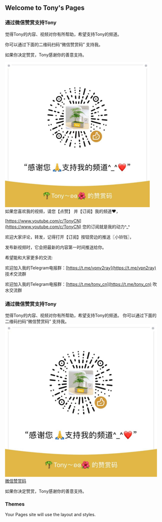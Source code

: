 ## Welcome to Tony's Pages
### 通过微信赞赏支持Tony

觉得Tony的内容、视频对你有所帮助，希望支持Tony的频道。

你可以通过下面的二维码扫码“微信赞赏码” 支持我。

如果你决定赞赏，Tony感谢你的善意️支持。
<Div align=left><img width="480" height="480" src="https://raw.githubusercontent.com/V2RAY-VPN/tony/master/tony_weixin_zanshang.jpg"/></div>
如果您喜欢我的视频，请您【点赞】 并【订阅】我的频道♥，

[https://www.youtube.com/c/TonyCN](https://www.youtube.com/c/TonyCN) 您的订阅就是我的动力^_^

欢迎大家评论，转发，记得打开【订阅】按钮旁边的推送〖小铃铛〗，

发布新视频时，它会把最新的内容第一时间推送给你。

希望能和大家更多的交流:

欢迎加入我的Telegram电报群：[https://t.me/vpnv2ray](https://t.me/vpn2ray)  技术交流群

欢迎加入我的Telegram电报群：[https://t.me/tony_cn](https://t.me/tony_cn)  吹水交流群


### 通过微信赞赏支持Tony

觉得Tony的内容、视频对你有所帮助，希望支持Tony的频道。
你可以通过下面的二维码扫码“微信赞赏码” 支持我。
![微信赞赏码](https://raw.githubusercontent.com/V2RAY-VPN/tony/master/tony_weixin_zanshang.jpg)
[微信赞赏码](https://raw.githubusercontent.com/V2RAY-VPN/tony/master/tony_weixin_zanshang.jpg)

如果你决定赞赏，Tony感谢你的善意️支持。


###  Themes

Your Pages site will use the layout and styles.
